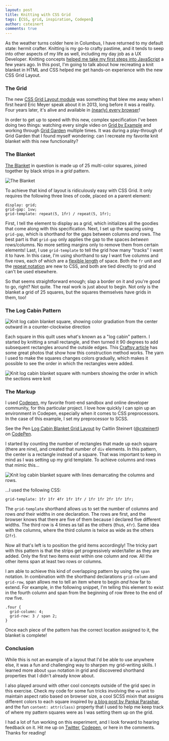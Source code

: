 ```yaml
---
layout: post
title: Knitting with CSS Grid
tags: [CSS, grid, inspiration, Codepen]
author: csteinert
comments: true
---
```


As the weather turns colder here in Columbus, I have returned to my default
state: hermit crafter. Knitting is my go-to crafty pastime, and it tends to
seep into other aspects of my life as well, including my day job as a UX
Developer. Knitting concepts [helped me take my first steps into JavaScript](https://www.slideshare.net/csteinert1/javasocks) a few years ago. In this post,
 I'm going to talk about how recreating a knit blanket in HTML and CSS helped me
 get hands-on experience with the new CSS Grid Layout.

<!-- #REST#BEGIN -->

### The Grid


The new [CSS Grid Layout module](https://www.w3.org/TR/css3-grid-layout/) was
something that blew me away when I first heard Eric Meyer speak about it in
2013, long before it was a reality.
Four years later, it's alive and available in [(nearly) every browser](https://caniuse.com/#search=grid)!

In order to get up to speed with this new, complex specification I've been doing
two things: watching every single video on [Grid by Example](https://gridbyexample.com/learn/)
and working through [Grid Garden](cssgridgarden.com) multiple times. It was during
a play-through of Grid Garden that I found myself wondering: can I recreate
my favorite knit blanket with this new functionality?


### The Blanket

[The Blanket](https://www.flickr.com/photos/28849428@N03/albums/72157624639465736)
in question is made up of 25 multi-color squares, joined together by black strips
in a _grid_ pattern.

![The Blanket](https://farm8.staticflickr.com/7044/6917298081_2bb22acf16_z.jpg)

To achieve that kind of layout is ridiculously easy with CSS Grid. It only
requires the following three lines of code, placed on a parent element:

```
display: grid;
grid-gap: 1vw;
grid-template: repeat(5, 1fr) / repeat(5, 1fr);
```

First, I tell the element to display as a grid, which initializes all the
goodies that come along with this specification. Next, I set up the spacing
using `grid-gap`, which is shorthand for the gaps between columns _and_ rows.
The best part is that `grid-gap` only applies the gap to the spaces _between_
rows/columns. No more setting margins only to remove them from certain elements!
 Last, I use `grid-template` to tell the grid how many "tracks" I want it to
 have. In this case, I'm using shorthand to say I want five columns and five
 rows, each of which are a [flexible length](https://www.w3.org/TR/css3-grid-layout/#fr-unit)
 of space. Both the `fr` unit and the [repeat notation](https://www.w3.org/TR/css3-grid-layout/#funcdef-repeat)
 are new to CSS, and both are tied directly to grid and can't be used elsewhere.

So that seems straightforward enough; slap a border on it and you're good to go,
 right? Not quite. The real work is just about to begin. Not only is the blanket
 a grid of 25 squares, but the squares themselves have grids in them, too!


### The Log Cabin Pattern

![Knit log cabin blanket square, showing color gradiation from the center outward in a counter-clockwise direction](https://farm5.staticflickr.com/4567/38390682882_b6825d3de9_z.jpg)

Each square in this quilt uses what's known as a "log cabin" pattern. I started
by knitting a small rectangle, and then turned it 90 degrees to add
subsequent rectangles around the outside edges. This [Craftsy article](https://www.craftsy.com/blog/2014/06/log-cabin-knitting-tutorial/)
 has some great photos that show how this construction method works. The yarn I
used to make the squares changes colors gradually, which makes it possible to
see the order in which the rectangles were added.

![Knit log cabin blanket square with numbers showing the order in which the sections were knit](https://farm5.staticflickr.com/4575/38414998926_d434047620_z.jpg)


### The Markup

I used [Codepen](http://codepen.io), my favorite front-end sandbox and online
developer community, for this particular project. I love how quickly I can spin
up an environment in Codepen, especially when it comes to CSS preprocessors. In
the case of this example, I set my preprocessor to SCSS.


<p data-height="600" data-theme-id="dark" data-slug-hash="aVBXjB" data-default-tab="html,result" data-user="csteinert" data-embed-version="2" data-pen-title="Log Cabin Blanket Grid Layout" class="codepen">See the Pen <a href="https://codepen.io/csteinert/pen/aVBXjB/">Log Cabin Blanket Grid Layout</a> by Caitlin Steinert (<a href="https://codepen.io/csteinert">@csteinert</a>) on <a href="https://codepen.io">CodePen</a>.</p>
<script async src="https://production-assets.codepen.io/assets/embed/ei.js"></script>


I started by counting the number of rectangles that made up each square (there
are nine), and created that number of `div` elements. In this pattern, the
center is a rectangle instead of a square. That was important to keep in mind
as I was setting up my grid template. To achieve columns and rows that mimic
this...

![Knit log cabin blanket square with lines demarcating the columns and rows.](https://farm5.staticflickr.com/4560/38390668612_895a1feeaa_z.jpg)

...I used the following CSS:

```
grid-template: 1fr 1fr 4fr 1fr 1fr / 1fr 1fr 2fr 1fr 1fr;
```

The `grid-template` shorthand allows us to set the number of columns and rows
_and_ their widths in one declaration. The rows are first, and the browser knows
that there are five of them because I declared five different widths. The third
row is 4 times as tall as the others (thus, `4fr`). Same idea with the columns,
where the third column is twice as wide as the others (`2fr`).

Now all that's left is to position the grid items accordingly! The tricky part
with this pattern is that the strips get progressively wider/taller as they are
added. Only the first two items exist within one column and row. All the other
items span at least two rows or columns.

I am able to achieve this kind of overlapping pattern by using the `span`
notation. In combination with the shorthand declarations `grid-column` and
`grid-row`, span allows me to tell an item where to begin *and* how far to
extend. For example, in the following snippet, I'm telling this element to
exist in the fourth column and span from the beginning of row three to the end
of row five.

```
.four {
  grid-column: 4;
  grid-row: 3 / span 2;
}
```

Once each piece of the pattern has the correct location assigned to it, the
blanket is complete!


### Conclusion

While this is not an example of a layout that I'd be able to use anywhere else,
it was a fun and challenging way to sharpen my grid-writing skills. I learned
more about `span` notation in grid and discovered shorthand properties that I
didn't already know about.

I also played around with other cool concepts
outside of the grid spec in this exercise. Check my code for some fun tricks
involving the `vw` unit to maintain aspect ratio based on browser size, a cool
SCSS mixin that assigns different colors to each square inspired by [a blog
post by Pankaj Parashar](http://pankajparashar.com/posts/random-colors-sass/),
and the fun `content: attr(class)` property that I used to help me keep track
of where my pattern squares were as I was setting them up on the grid.

I had a lot of fun working on this experiment, and I look forward to hearing
feedback on it. Hit me up on [Twitter](http://twitter.com/csteinert),
[Codepen](https://codepen.io/csteinert/), or here in the comments. Thanks for
reading!